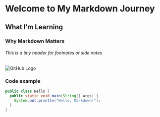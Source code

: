 # Welcome to My Markdown Journey

## What I’m Learning

### Why Markdown Matters

###### This is a tiny header for footnotes or side notes
![GitHub Logo](https://github.githubassets.com/images/modules/logos_page/GitHub-Mark.png)

### Code example

```java
public class Hello {
  public static void main(String[] args) {
    System.out.println("Hello, Markdown!");
  }
}
```
